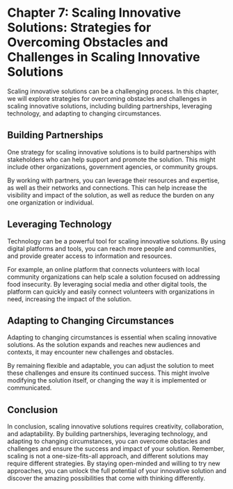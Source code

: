 Chapter 7: Scaling Innovative Solutions: Strategies for Overcoming Obstacles and Challenges in Scaling Innovative Solutions
===========================================================================================================================

Scaling innovative solutions can be a challenging process. In this chapter, we will explore strategies for overcoming obstacles and challenges in scaling innovative solutions, including building partnerships, leveraging technology, and adapting to changing circumstances.

Building Partnerships
---------------------

One strategy for scaling innovative solutions is to build partnerships with stakeholders who can help support and promote the solution. This might include other organizations, government agencies, or community groups.

By working with partners, you can leverage their resources and expertise, as well as their networks and connections. This can help increase the visibility and impact of the solution, as well as reduce the burden on any one organization or individual.

Leveraging Technology
---------------------

Technology can be a powerful tool for scaling innovative solutions. By using digital platforms and tools, you can reach more people and communities, and provide greater access to information and resources.

For example, an online platform that connects volunteers with local community organizations can help scale a solution focused on addressing food insecurity. By leveraging social media and other digital tools, the platform can quickly and easily connect volunteers with organizations in need, increasing the impact of the solution.

Adapting to Changing Circumstances
----------------------------------

Adapting to changing circumstances is essential when scaling innovative solutions. As the solution expands and reaches new audiences and contexts, it may encounter new challenges and obstacles.

By remaining flexible and adaptable, you can adjust the solution to meet these challenges and ensure its continued success. This might involve modifying the solution itself, or changing the way it is implemented or communicated.

Conclusion
----------

In conclusion, scaling innovative solutions requires creativity, collaboration, and adaptability. By building partnerships, leveraging technology, and adapting to changing circumstances, you can overcome obstacles and challenges and ensure the success and impact of your solution. Remember, scaling is not a one-size-fits-all approach, and different solutions may require different strategies. By staying open-minded and willing to try new approaches, you can unlock the full potential of your innovative solution and discover the amazing possibilities that come with thinking differently.
